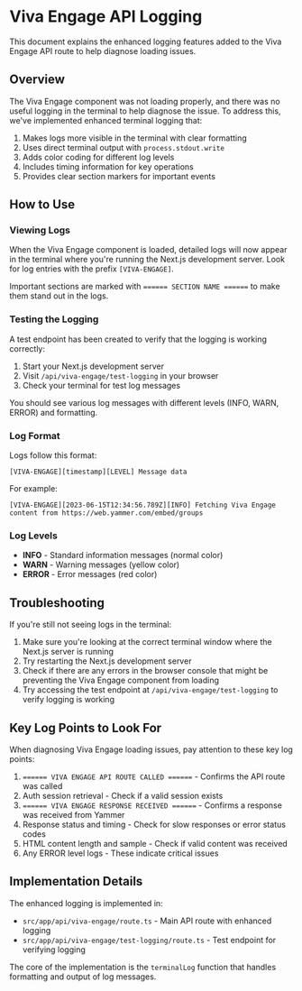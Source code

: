 # Viva Engage API Logging

This document explains the enhanced logging features added to the Viva Engage API route to help diagnose loading issues.

## Overview

The Viva Engage component was not loading properly, and there was no useful logging in the terminal to help diagnose the issue. To address this, we've implemented enhanced terminal logging that:

1. Makes logs more visible in the terminal with clear formatting
2. Uses direct terminal output with `process.stdout.write`
3. Adds color coding for different log levels
4. Includes timing information for key operations
5. Provides clear section markers for important events

## How to Use

### Viewing Logs

When the Viva Engage component is loaded, detailed logs will now appear in the terminal where you're running the Next.js development server. Look for log entries with the prefix `[VIVA-ENGAGE]`.

Important sections are marked with `====== SECTION NAME ======` to make them stand out in the logs.

### Testing the Logging

A test endpoint has been created to verify that the logging is working correctly:

1. Start your Next.js development server
2. Visit `/api/viva-engage/test-logging` in your browser
3. Check your terminal for test log messages

You should see various log messages with different levels (INFO, WARN, ERROR) and formatting.

### Log Format

Logs follow this format:
```
[VIVA-ENGAGE][timestamp][LEVEL] Message data
```

For example:
```
[VIVA-ENGAGE][2023-06-15T12:34:56.789Z][INFO] Fetching Viva Engage content from https://web.yammer.com/embed/groups
```

### Log Levels

- **INFO** - Standard information messages (normal color)
- **WARN** - Warning messages (yellow color)
- **ERROR** - Error messages (red color)

## Troubleshooting

If you're still not seeing logs in the terminal:

1. Make sure you're looking at the correct terminal window where the Next.js server is running
2. Try restarting the Next.js development server
3. Check if there are any errors in the browser console that might be preventing the Viva Engage component from loading
4. Try accessing the test endpoint at `/api/viva-engage/test-logging` to verify logging is working

## Key Log Points to Look For

When diagnosing Viva Engage loading issues, pay attention to these key log points:

1. `====== VIVA ENGAGE API ROUTE CALLED ======` - Confirms the API route was called
2. Auth session retrieval - Check if a valid session exists
3. `====== VIVA ENGAGE RESPONSE RECEIVED ======` - Confirms a response was received from Yammer
4. Response status and timing - Check for slow responses or error status codes
5. HTML content length and sample - Check if valid content was received
6. Any ERROR level logs - These indicate critical issues

## Implementation Details

The enhanced logging is implemented in:

- `src/app/api/viva-engage/route.ts` - Main API route with enhanced logging
- `src/app/api/viva-engage/test-logging/route.ts` - Test endpoint for verifying logging

The core of the implementation is the `terminalLog` function that handles formatting and output of log messages.